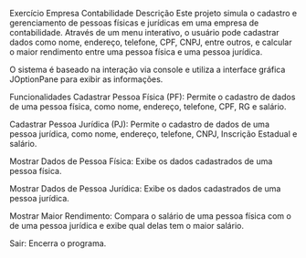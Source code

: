 Exercício Empresa Contabilidade
Descrição
Este projeto simula o cadastro e gerenciamento de pessoas físicas e jurídicas em uma empresa de contabilidade. Através de um menu interativo, o usuário pode cadastrar dados como nome, endereço, telefone, CPF, CNPJ, entre outros, e calcular o maior rendimento entre uma pessoa física e uma pessoa jurídica.

O sistema é baseado na interação via console e utiliza a interface gráfica JOptionPane para exibir as informações.

Funcionalidades
Cadastrar Pessoa Física (PF): Permite o cadastro de dados de uma pessoa física, como nome, endereço, telefone, CPF, RG e salário.

Cadastrar Pessoa Jurídica (PJ): Permite o cadastro de dados de uma pessoa jurídica, como nome, endereço, telefone, CNPJ, Inscrição Estadual e salário.

Mostrar Dados de Pessoa Física: Exibe os dados cadastrados de uma pessoa física.

Mostrar Dados de Pessoa Jurídica: Exibe os dados cadastrados de uma pessoa jurídica.

Mostrar Maior Rendimento: Compara o salário de uma pessoa física com o de uma pessoa jurídica e exibe qual delas tem o maior salário.

Sair: Encerra o programa.
